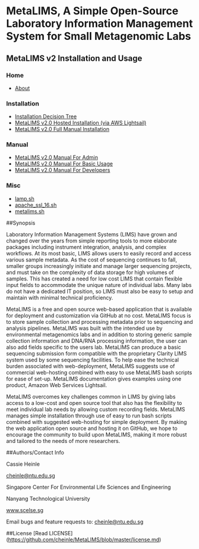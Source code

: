 
# MetaLIMS, A Simple Open-Source Laboratory Information Management System for Small Metagenomic Labs

## MetaLIMS v2 Installation and Usage
### Home
*    [About](https://github.com/cheinle/MetaLIMS/wiki/)     

### Installation
*    [Installation Decision Tree](https://github.com/cheinle/MetaLIMS/wiki/installation-decision-tree)
*    [MetaLIMS v2.0 Hosted Installation (via AWS Lightsail)](https://github.com/cheinle/MetaLIMS/wiki/MetaLIMS--v2.0-Hosted-Installation-(via-AWS-Lightsail))
*    [MetaLIMS v2.0 Full Manual Installation](https://github.com/cheinle/MetaLIMS/wiki/MetaLIMS--v2.0-Full-Manual-Installation)

### Manual
*    [MetaLIMS v2.0 Manual For Admin](https://github.com/cheinle/MetaLIMS/wiki/MetaLIMS-v2.0-Manual-For-Admin)
*    [MetaLIMS v2.0 Manual For Basic Usage](https://github.com/cheinle/MetaLIMS/wiki/MetaLIMS-v2.0-Manual-For-Basic-Usage)
*    [MetaLIMS v2.0 Manual For Developers](https://github.com/cheinle/MetaLIMS/wiki/MetaLIMS-v2.0-Manual-For-Developers)

### Misc  
*    [lamp.sh](https://github.com/cheinle/MetaLIMS/wiki/lamp.sh)
*    [apache_ssl_16.sh](https://github.com/cheinle/MetaLIMS/wiki/apache_ss_16.sh)
*    [metalims.sh](https://github.com/cheinle/MetaLIMS/wiki/metalims.sh)


##Synopsis

Laboratory Information Management Systems (LIMS) have grown and changed over the years from simple reporting tools to more elaborate packages including instrument integration, analysis, and complex workflows. At its most basic, LIMS allows users to easily record and access various sample metadata. As the cost of sequencing continues to fall, smaller groups increasingly initiate and manage larger sequencing projects, and must take on the complexity of data storage for high volumes of samples. This has created a need for low cost LIMS that contain flexible input fields to accommodate the unique nature of individual labs. Many labs do not have a dedicated IT position, so LIMS must also be easy to setup and maintain with minimal technical proficiency. 
 
MetaLIMS is a free and open source web-based application that is available for deployment and customization via GitHub at no cost. MetaLIMS focus is to store sample collection and processing metadata prior to sequencing and analysis pipelines. MetaLIMS was built with the intended use by environmental metagenomics labs and in addition to storing generic sample collection information and DNA/RNA processing information, the user can also add fields specific to the users lab. MetaLIMS can produce a basic sequencing submission form compatible with the proprietary Clarity LIMS system used by some sequencing facilities. To help ease the technical burden associated with web-deployment, MetaLIMS suggests use of commercial web-hosting combined with easy to use MetaLIMS bash scripts for ease of set-up. MetaLIMS documentation gives examples using one product, Amazon Web Services Lightsail.
 
MetaLIMS overcomes key challenges common in LIMS by giving labs access to a low-cost and open source tool that also has the flexibility to meet individual lab needs by allowing custom recording fields. MetaLIMS manages simple installation through use of easy to run bash scripts combined with suggested web-hosting for simple deployment. By making the web application open source and hosting it on GitHub, we hope to encourage the community to build upon MetaLIMS, making it more robust and tailored to the needs of more researchers. 

##Authors/Contact Info

Cassie Heinle

cheinle@ntu.edu.sg

Singapore Center For Environmental Life Sciences and Engineering

Nanyang Technological University

www.scelse.sg

Email bugs and feature requests to: cheinle@ntu.edu.sg


##License
[Read LICENSE] (https://github.com/cheinle/MetaLIMS/blob/master/license.md)



